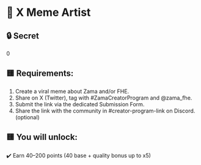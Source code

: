 # 🎨 X Meme Artist

## 🔒 Secret

0

## 🟨 Requirements:
1. Create a viral meme about Zama and/or FHE.
2. Share on X (Twitter), tag with #ZamaCreatorProgram and @zama_fhe.
3. Submit the link via the dedicated Submission Form.
4. Share the link with the community in #creator-program-link on Discord. (optional)

## 🟨 You will unlock:
✔️ Earn 40–200 points (40 base + quality bonus up to x5)
